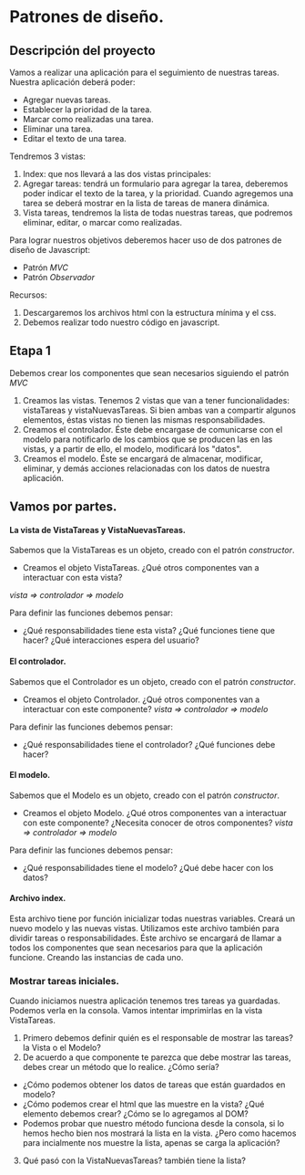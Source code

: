 # Patrones de diseño.

## Descripción del proyecto

Vamos a realizar una aplicación para el seguimiento de nuestras tareas. Nuestra aplicación deberá poder:
- Agregar nuevas tareas.
- Establecer la prioridad de la tarea.
- Marcar como realizadas una tarea.
- Eliminar una tarea.
- Editar el texto de una tarea.

Tendremos 3 vistas:

1. Index: que nos llevará a las dos vistas principales:
2. Agregar tareas: tendrá un formulario para agregar la tarea, deberemos poder indicar el texto de la tarea, y la prioridad. Cuando agregemos una tarea se deberá mostrar en la lista de tareas de manera dinámica.
3. Vista tareas, tendremos la lista de todas nuestras tareas, que podremos eliminar, editar, o marcar como realizadas.

Para lograr nuestros objetivos deberemos hacer uso de dos patrones de diseño de Javascript:
- Patrón *MVC*
- Patrón *Observador*

Recursos:

1. Descargaremos los archivos html con la estructura mínima y el css. 
2. Debemos realizar todo nuestro código en javascript.

## Etapa 1 

Debemos crear los componentes que sean necesarios siguiendo el patrón *MVC*

1. Creamos las vistas. Tenemos 2 vistas que van a tener funcionalidades: vistaTareas y vistaNuevasTareas. Si bien ambas van a compartir algunos elementos, éstas vistas no tienen las mismas responsabilidades.
2. Creamos el controlador. Éste debe encargase de comunicarse con el modelo para notificarlo de los cambios que se producen las en las vistas, y a partir de ello, el modelo, modificará los "datos".
3. Creamos el modelo. Éste se encargará de almacenar, modificar, eliminar, y demás acciones relacionadas con los datos de nuestra aplicación.

## Vamos por partes.

#### La vista de VistaTareas y VistaNuevasTareas.

Sabemos que la VistaTareas es un objeto, creado con el patrón *constructor*.
- Creamos el objeto VistaTareas. ¿Qué otros componentes van a interactuar con esta vista?

*vista => controlador => modelo*

Para definir las funciones debemos pensar:
- ¿Qué responsabilidades tiene esta vista? ¿Qué funciones tiene que hacer? ¿Qué interacciones espera del usuario?

#### El controlador.

Sabemos que el Controlador es un objeto, creado con el patrón *constructor*.
- Creamos el objeto Controlador. ¿Qué otros componentes van a interactuar con este componente?
*vista => controlador => modelo*

Para definir las funciones debemos pensar:
- ¿Qué responsabilidades tiene el controlador? ¿Qué funciones debe hacer?

#### El modelo.

Sabemos que el Modelo es un objeto, creado con el patrón *constructor*.
- Creamos el objeto Modelo. ¿Qué otros componentes van a interactuar con este componente? ¿Necesita conocer de otros componentes?
*vista => controlador => modelo*

Para definir las funciones debemos pensar:
- ¿Qué responsabilidades tiene el modelo? ¿Qué debe hacer con los datos?

#### Archivo index.

Esta archivo tiene por función inicializar todas nuestras variables.
Creará un nuevo modelo y las nuevas vistas.
Utilizamos este archivo también para dividir tareas o responsabilidades. Éste archivo se encargará de llamar a todos los componentes que sean necesarios para que la aplicación funcione. Creando las instancias de cada uno.

### Mostrar tareas iniciales.

Cuando iniciamos nuestra aplicación tenemos tres tareas ya guardadas. Podemos verla en la consola.
Vamos intentar imprimirlas en la vista VistaTareas.

1. Primero debemos definir quién es el responsable de mostrar las tareas? la Vista o el Modelo?
2. De acuerdo a que componente te parezca que debe mostrar las tareas, debes crear un método que lo realice. ¿Cómo sería?
  - ¿Cómo podemos obtener los datos de tareas que están guardados en modelo?
  - ¿Cómo podemos crear el html que las muestre en la vista? ¿Qué elemento debemos crear? ¿Cómo se lo agregamos al DOM?
  - Podemos probar que nuestro método funciona desde la consola, si lo hemos hecho bien nos mostrará la lista en la vista. ¿Pero como hacemos para incialmente nos muestre la lista, apenas se carga la aplicación?
3. Qué pasó con la VistaNuevasTareas? también tiene la lista?